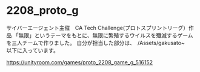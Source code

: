 # 2208_proto_g
サイバーエージェント主催　CA Tech Challenge(プロトスプリントリーグ）作品
「無限」というテーマをもとに、無限に繁殖するウイルスを殲滅するゲームを三人チームで作りました。
自分が担当した部分は、　/Assets/gakusato~　　以下に入っています。

https://unityroom.com/games/proto_2208_game_g_516152




